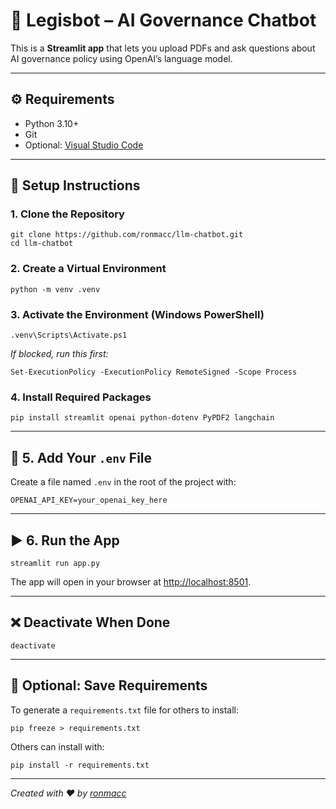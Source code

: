 <!DOCTYPE html>
<html lang="en">
<head>
  <meta charset="UTF-8">
  <title>🧠 Legisbot – AI Governance Chatbot</title>
</head>
<body>
  <h1>🧠 Legisbot – AI Governance Chatbot</h1>

  <p>This is a <strong>Streamlit app</strong> that lets you upload PDFs and ask questions about AI governance policy using OpenAI’s language model.</p>

  <hr>

  <h2>⚙️ Requirements</h2>
  <ul>
    <li>Python 3.10+</li>
    <li>Git</li>
    <li>Optional: <a href="https://code.visualstudio.com/">Visual Studio Code</a></li>
  </ul>

  <hr>

  <h2>🚀 Setup Instructions</h2>

  <h3>1. Clone the Repository</h3>
  <pre><code>git clone https://github.com/ronmacc/llm-chatbot.git
cd llm-chatbot</code></pre>

  <h3>2. Create a Virtual Environment</h3>
  <pre><code>python -m venv .venv</code></pre>

  <h3>3. Activate the Environment (Windows PowerShell)</h3>
  <pre><code>.venv\Scripts\Activate.ps1</code></pre>
  <p><em>If blocked, run this first:</em></p>
  <pre><code>Set-ExecutionPolicy -ExecutionPolicy RemoteSigned -Scope Process</code></pre>

  <h3>4. Install Required Packages</h3>
  <pre><code>pip install streamlit openai python-dotenv PyPDF2 langchain</code></pre>

  <hr>

  <h2>🔑 5. Add Your <code>.env</code> File</h2>
  <p>Create a file named <code>.env</code> in the root of the project with:</p>
  <pre><code>OPENAI_API_KEY=your_openai_key_here</code></pre>

  <hr>

  <h2>▶️ 6. Run the App</h2>
  <pre><code>streamlit run app.py</code></pre>
  <p>The app will open in your browser at <a href="http://localhost:8501">http://localhost:8501</a>.</p>

  <hr>

  <h2>❌ Deactivate When Done</h2>
  <pre><code>deactivate</code></pre>

  <hr>

  <h2>📁 Optional: Save Requirements</h2>
  <p>To generate a <code>requirements.txt</code> file for others to install:</p>
  <pre><code>pip freeze > requirements.txt</code></pre>
  <p>Others can install with:</p>
  <pre><code>pip install -r requirements.txt</code></pre>

  <hr>
  <p><em>Created with ❤️ by <a href="https://github.com/ronmacc">ronmacc</a></em></p>
</body>
</html>
